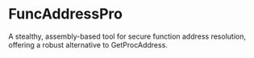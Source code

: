 # FuncAddressPro
A stealthy, assembly-based tool for secure function address resolution, offering a robust alternative to GetProcAddress.
